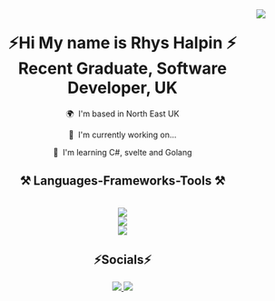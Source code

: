 <img align="right" src="https://visitor-badge.laobi.icu/badge?page_id=RhysHalpin-dev.RhysHalpin-dev" />
<h1 align="center">⚡Hi My name is Rhys Halpin ⚡<br> Recent Graduate, Software Developer, UK</h1>

<div align="center">

<p> 🌍  I'm based in North East UK </p>
<p> 🚀  I'm currently working on...</p>
<p>🧠  I'm learning C#, svelte and Golang</p>

</div>

 
<h2 align="center">⚒️ Languages-Frameworks-Tools ⚒️</h2>
<br/>
<div align="center">
    <img src="https://skillicons.dev/icons?i=react,html,css,svelte" /><br>
    <img src="https://skillicons.dev/icons?i=javascript,typescript,cs,go" /><br>
    <img src="https://skillicons.dev/icons?i=mysql,azure,aws,git," />
</div>
<div align="center">
</div>

<h2 align="center">⚡Socials⚡</h2>

<div align="center"> 
  <a href="https://www.linkedin.com/in/rhys-halpin-9b387410b" target="_blank">
    <img src="https://img.shields.io/badge/LinkedIn-0077B5?style=for-the-badge&logo=linkedin&logoColor=white" target="_blank" />
  </a>
  <a href="https://halpindev.netlify.app" target="_blank">
     <img src="https://img.shields.io/badge/Portfolio-FF5722?style=for-the-badge&logo=todoist&logoColor=white" target="_blank" /> <!-- sqlite, safari, google-chrome are other good icon options -->
  </a>
</div>

